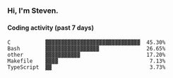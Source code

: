 ### Hi, I'm Steven.

#### Coding activity (past 7 days)
```
C           ▓▓▓▓▓▓▓▓▓▓▓▓▓▓▓▓▓▓▓▓▓▓▓▓▓▓▓▓▓▓  45.30%
Bash        ▓▓▓▓▓▓▓▓▓▓▓▓▓▓▓▓▓               26.65%
other       ▓▓▓▓▓▓▓▓▓▓▓                     17.20%
Makefile    ▓▓▓▓                             7.13%
TypeScript  ▓▓                               3.73%
```
